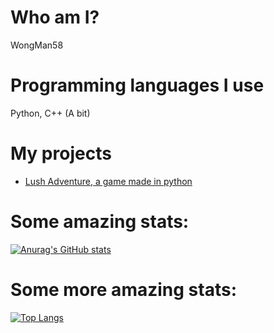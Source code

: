 # Who am I?

WongMan58

# Programming languages I use

Python, C++ (A bit)

# My projects

- [Lush Adventure, a game made in python](https://github.com/WongMan58/lush-adventure)

# Some amazing stats:

[![Anurag's GitHub stats](https://github-readme-stats.vercel.app/api?username=WongMan58&show_icons=true&theme=dark)](https://github.com/anuraghazra/github-readme-stats)

# Some more amazing stats:

[![Top Langs](https://github-readme-stats.vercel.app/api/top-langs/?username=obiwac&layout=compact&show_icons=true&theme=onedark&count_private=true&include_all_commits=true&langs_count=10)](https://github.com/anuraghazra/github-readme-stats)

<!---
WongMan58/WongMan58 is a ✨ special ✨ repository because its `README.md` (this file) appears on your GitHub profile.
You can click the Preview link to take a look at your changes.
--->
